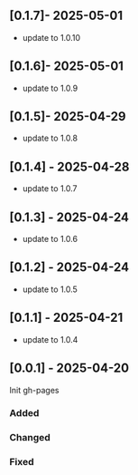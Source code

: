## [0.1.7]- 2025-05-01

- update to 1.0.10

## [0.1.6]- 2025-05-01

- update to 1.0.9

## [0.1.5]- 2025-04-29

- update to 1.0.8

## [0.1.4] - 2025-04-28

- update to 1.0.7

## [0.1.3] - 2025-04-24

- update to 1.0.6

## [0.1.2] - 2025-04-24

- update to 1.0.5

## [0.1.1] - 2025-04-21

- update to 1.0.4

## [0.0.1] - 2025-04-20

Init gh-pages

### Added

### Changed

### Fixed
